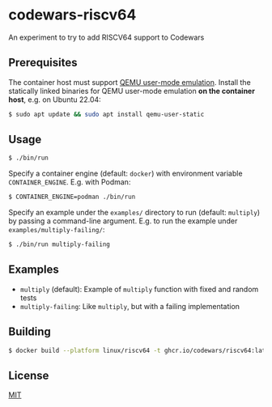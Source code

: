 # codewars-riscv64

An experiment to try to add RISCV64 support to Codewars

## Prerequisites

The container host must support [QEMU user-mode emulation](https://www.qemu.org/docs/master/user/main.html). Install the statically linked binaries for QEMU user-mode emulation **on the container host**, e.g. on Ubuntu 22.04:

```bash
$ sudo apt update && sudo apt install qemu-user-static
```

## Usage

```bash
$ ./bin/run
```

Specify a container engine (default: `docker`) with environment variable `CONTAINER_ENGINE`. E.g. with Podman:

```bash
$ CONTAINER_ENGINE=podman ./bin/run
```

Specify an example under the `examples/` directory to run (default: `multiply`) by passing a command-line argument. E.g. to run the example under `examples/multiply-failing/`:

```bash
$ ./bin/run multiply-failing
```

## Examples

- `multiply` (default): Example of `multiply` function with fixed and random tests
- `multiply-failing`: Like `multiply`, but with a failing implementation

## Building

```bash
$ docker build --platform linux/riscv64 -t ghcr.io/codewars/riscv64:latest .
```

## License

[MIT](./LICENSE)

